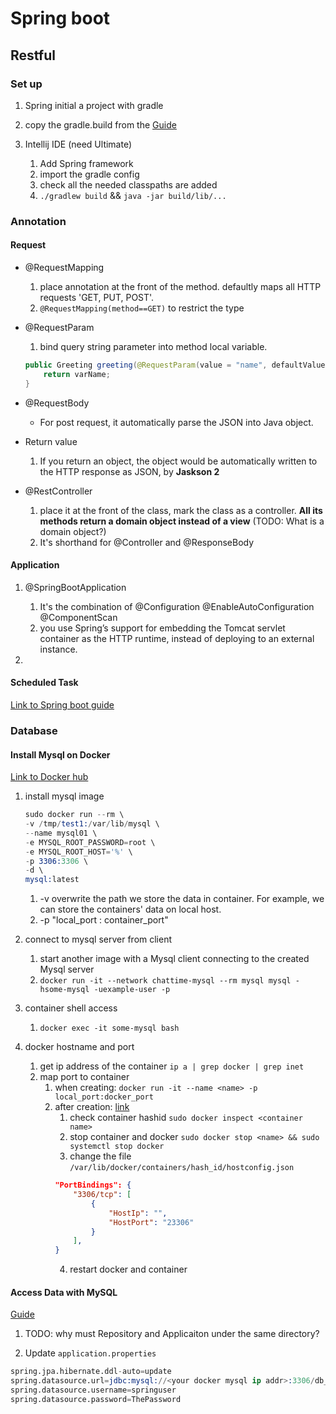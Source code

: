 # Spring boot

## Restful

### Set up

1. Spring initial a project with gradle
2. copy the gradle.build from the [Guide](https://spring.io/guides)

3. Intellij IDE (need Ultimate)
    1. Add Spring framework
    2. import the gradle config
    3. check all the needed classpaths are added
    4. `./gradlew build` && `java -jar build/lib/...`

### Annotation

#### Request

- @RequestMapping
    1. place annotation at the front of the method. defaultly maps all HTTP requests 'GET, PUT, POST'. 
    2. `@RequestMapping(method==GET)` to restrict the type

- @RequestParam
    1. bind query string parameter into method local variable. 
    ```Java
    public Greeting greeting(@RequestParam(value = "name", defaultValue="World") String varName) {
        return varName;
    }
    ```

- @RequestBody
    - For post request, it automatically parse the JSON into Java object.


- Return value
    1. If you return an object, the object would be automatically written to the HTTP response as JSON, by **Jaskson 2**

- @RestController
    1. place it at the front of the class, mark the class as a controller. **All its methods return a domain object instead of a view** (TODO: What is a domain object?)
    2. It's shorthand for @Controller and @ResponseBody

#### Application

1. @SpringBootApplication
    1. It's the combination of @Configuration @EnableAutoConfiguration @ComponentScan
    2. you use Spring’s support for embedding the Tomcat servlet container as the HTTP runtime, instead of deploying to an external instance.

2. 

#### Scheduled Task

[Link to Spring boot guide](https://spring.io/guides/gs/scheduling-tasks/)


### Database

#### Install Mysql on Docker

[Link to Docker hub](https://hub.docker.com/_/mysql/)

1. install mysql image
    ```s
    sudo docker run --rm \
   -v /tmp/test1:/var/lib/mysql \
   --name mysql01 \
   -e MYSQL_ROOT_PASSWORD=root \
   -e MYSQL_ROOT_HOST='%' \
   -p 3306:3306 \
   -d \
   mysql:latest
    ```
    1. -v overwrite the path we store the data in container. For example, we can store the containers' data on local host.
    2. -p "local_port : container_port"

2. connect to mysql server from client
    1. start another image with a Mysql client connecting to the created Mysql server
    2. `docker run -it --network chattime-mysql --rm mysql mysql -hsome-mysql -uexample-user -p`

3. container shell access
    1. `docker exec -it some-mysql bash`

4. docker hostname and port
    1. get ip address of the container `ip a | grep docker | grep inet`
    2. map port to container
        1. when creating: `docker run -it --name <name> -p local_port:docker_port`
        2. after creation: [link](https://forums.docker.com/t/solved-edit-container-details-ports-and-restarts-etc/64699)
            1. check container hashid `sudo docker inspect <container name>`
            2. stop container and docker `sudo docker stop <name> && sudo systemctl stop docker`
            3. change the file `/var/lib/docker/containers/hash_id/hostconfig.json`
            ```json
            "PortBindings": {
                "3306/tcp": [
                    {
                        "HostIp": "",
                        "HostPort": "23306"
                    }
                ],
            }
            ```
            4. restart docker and container


#### Access Data with MySQL

[Guide](https://spring.io/guides/gs/accessing-data-mysql/)

1. TODO: why must Repository and Applicaiton under the same directory?

2. Update `application.properties`
```s
spring.jpa.hibernate.ddl-auto=update
spring.datasource.url=jdbc:mysql://<your docker mysql ip addr>:3306/db_example
spring.datasource.username=springuser
spring.datasource.password=ThePassword
```